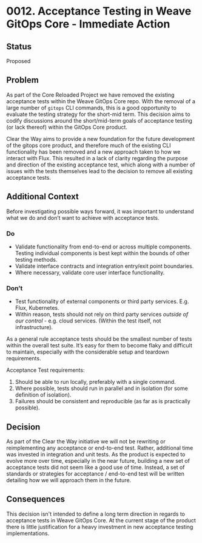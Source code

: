 # 0012. Acceptance Testing in Weave GitOps Core - Immediate Action

## Status

Proposed

## Problem

As part of the Core Reloaded Project we have removed the existing acceptance tests within the Weave GitOps Core repo. With the removal of a large number of `gitops` CLI commands, this is a good opportunity to evaluate the testing strategy for the short-mid term. This decision aims to codify discussions around the short/mid-term goals of acceptance testing (or lack thereof) within the GitOps Core product. 

Clear the Way aims to provide a new foundation for the future development of the gitops core product, and therefore much of the existing CLI functionality has been removed and a new approach taken to how we interact with Flux. This resulted in a lack of clarity regarding the purpose and direction of the existing acceptance test, which along with a number of issues with the tests themselves lead to the decision to remove all existing acceptance tests.

## Additional Context

Before investigating possible ways forward, it was important to understand what we do and don’t want to achieve with acceptance tests.

### Do

- Validate functionality from end-to-end or across multiple components. Testing individual components is best kept within the bounds of other testing methods.
- Validate interface contracts and integration entry/exit point boundaries.
- Where necessary, validate core user interface functionality.

### Don’t

- Test functionality of external components or third party services. E.g. Flux, Kubernetes.
- Within reason, tests should not rely on third party services *outside of our control* - e.g. cloud services. (Within the test itself, not infrastructure).

As a general rule acceptance tests should be the smallest number of tests within the overall test suite. It’s easy for them to become flaky and difficult to maintain, especially with the considerable setup and teardown requirements.

Acceptance Test requirements:

1. Should be able to run locally, preferably with a single command.
2. Where possible, tests should run in parallel and in isolation (for some definition of isolation).
3. Failures should be consistent and reproducible (as far as is practically possible).

## Decision

As part of the Clear the Way initiative we will not be rewriting or reimplementing any acceptance or end-to-end test. Rather, additional time was invested in integration and unit tests. As the product is expected to evolve more over time, especially in the near future, building a new set of acceptance tests did not seem like a good use of time. Instead, a set of standards or strategies for acceptance / end-to-end test will be written detailing how we will approach them in the future.

## Consequences

This decision isn't intended to define a long term direction in regards to acceptance tests in Weave GitOps Core. At the current stage of the product there is little justification for a heavy investment in new acceptance testing implementations.
